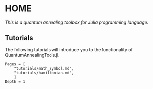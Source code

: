 # HOME

*This is a quantum annealing toolbox for Julia programming language.*

## Tutorials

The following tutorials will introduce you to the functionality of
QuantumAnnealingTools.jl.

```@contents
Pages = [
    "tutorials/math_symbol.md",
    "tutorials/hamiltonian.md",
    ]
Depth = 1
```
